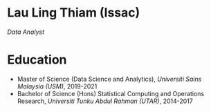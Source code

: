 # Lau Ling Thiam (Issac)
*Data Analyst*

# Education
* Master of Science (Data Science and Analytics), *Universiti Sains Malaysia (USM)*, 2019-2021
* Bachelor of Science (Hons) Statistical Computing and Operations Research, *Universiti Tunku Abdul Rahman (UTAR)*, 2014-2017
